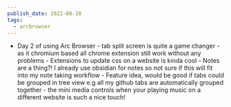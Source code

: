 ```yaml
---
publish_date: 2022-08-10
tags:
  - arcbrowser
---
```

- Day 2 of using Arc Browser
		- tab split screen is quite a game changer
		- as it chromium based all chrome extension still work without any problems
		- Extensions to update css on a website is kinda cool
		- Notes are a thing?! I already use obsidian for notes so not sure if this will fit into my note taking workflow
		- Feature idea, would be good if tabs could be grouped in tree view e.g all my github tabs are automatically grouped together
		- the mini media controls when your playing music on a different website is such a nice touch!
	
